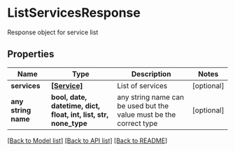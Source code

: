 # ListServicesResponse

Response object for service list

## Properties
Name | Type | Description | Notes
------------ | ------------- | ------------- | -------------
**services** | [**[Service]**](Service.md) | List of services | [optional] 
**any string name** | **bool, date, datetime, dict, float, int, list, str, none_type** | any string name can be used but the value must be the correct type | [optional]

[[Back to Model list]](../README.md#documentation-for-models) [[Back to API list]](../README.md#documentation-for-api-endpoints) [[Back to README]](../README.md)



